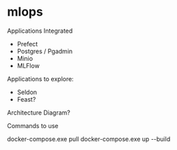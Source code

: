 # mlops

 Applications Integrated
- Prefect
- Postgres / Pgadmin
- Minio
- MLFlow

Applications to explore:
- Seldon
- Feast?

Architecture Diagram?

Commands to use 

docker-compose.exe pull
docker-compose.exe up --build